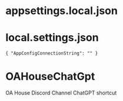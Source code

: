 # appsettings.local.json
# local.settings.json
`
{
    "AppConfigConnectionString": ""
}
`

# OAHouseChatGpt
OA House Discord Channel ChatGPT shortcut
